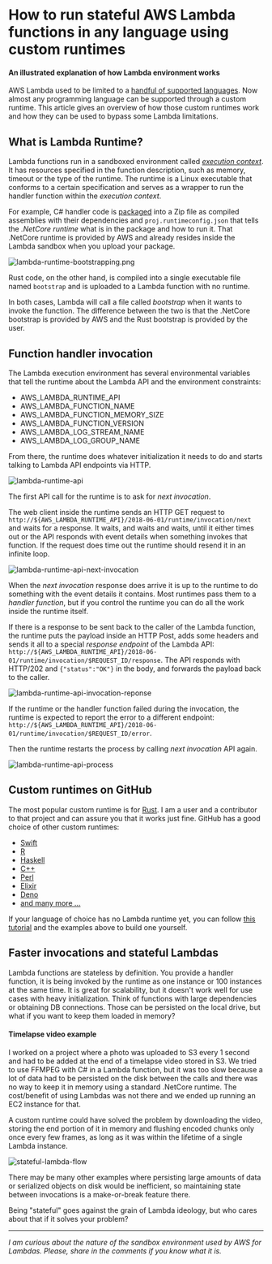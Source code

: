 # How to run stateful AWS Lambda functions in any language using custom runtimes
#### An illustrated explanation of how Lambda environment works

AWS Lambda used to be limited to a [handful of supported languages](https://docs.aws.amazon.com/lambda/latest/dg/lambda-runtimes.html). Now almost any programming language can be supported through a custom runtime. This article gives an overview of how those custom runtimes work and how they can be used to bypass some Lambda limitations.

## What is Lambda Runtime?

Lambda functions run in a sandboxed environment called [*execution context*](https://docs.aws.amazon.com/lambda/latest/dg/runtimes-context.html). It has resources specified in the function description, such as memory, timeout or the type of the runtime. The runtime is a Linux executable that conforms to a certain specification and serves as a wrapper to run the handler function within the *execution context*.

For example, C# handler code is [packaged](https://docs.aws.amazon.com/lambda/latest/dg/csharp-package.html) into a Zip file as compiled assemblies with their dependencies and `proj.runtimeconfig.json` that tells the *.NetCore runtime* what is in the package and how to run it. That .NetCore runtime is provided by AWS and already resides inside the Lambda sandbox when you upload your package.  

![lambda-runtime-bootstrapping.png](lambda-runtime-bootstrapping.png)

Rust code, on the other hand, is compiled into a single executable file named `bootstrap` and is uploaded to a Lambda function with no runtime.

In both cases, Lambda will call a file called *bootstrap* when it wants to invoke the function. The difference between the two is that the .NetCore bootstrap is provided by AWS and the Rust bootstrap is provided by the user.

## Function handler invocation

The Lambda execution environment has several environmental variables that tell the runtime about the Lambda API and the environment constraints:

* AWS_LAMBDA_RUNTIME_API
* AWS_LAMBDA_FUNCTION_NAME
* AWS_LAMBDA_FUNCTION_MEMORY_SIZE
* AWS_LAMBDA_FUNCTION_VERSION
* AWS_LAMBDA_LOG_STREAM_NAME
* AWS_LAMBDA_LOG_GROUP_NAME

From there, the runtime does whatever initialization it needs to do and starts talking to Lambda API endpoints via HTTP.

![lambda-runtime-api](lambda-runtime-api.png)

The first API call for the runtime is to ask for *next invocation*.

The web client inside the runtime sends an HTTP GET request to `http://${AWS_LAMBDA_RUNTIME_API}/2018-06-01/runtime/invocation/next` and waits for a response. It waits, and waits and waits, until it either times out or the API responds with event details when something invokes that function. If the request does time out the runtime should resend it in an infinite loop.

![lambda-runtime-api-next-invocation](lambda-runtime-api-next-invocation.png)

When the *next invocation* response does arrive it is up to the runtime to do something with the event details it contains. Most runtimes pass them to a *handler function*, but if you control the runtime you can do all the work inside the runtime itself.

If there is a response to be sent back to the caller of the Lambda function, the runtime puts the payload inside an HTTP Post, adds some headers and sends it all to a special *response endpoint* of the Lambda API: `http://${AWS_LAMBDA_RUNTIME_API}/2018-06-01/runtime/invocation/$REQUEST_ID/response`. The API responds with HTTP/202 and `{"status":"OK"}` in the body, and forwards the payload back to the caller.

![lambda-runtime-api-invocation-reponse](lambda-runtime-api-invocation-reponse.png)

If the runtime or the handler function failed during the invocation, the runtime is expected to report the error to a different endpoint: `http://${AWS_LAMBDA_RUNTIME_API}/2018-06-01/runtime/invocation/$REQUEST_ID/error`.

Then the runtime restarts the process by calling *next invocation* API again.

![lambda-runtime-api-process](lambda-runtime-api-process.png)

## Custom runtimes on GitHub

The most popular custom runtime is for [Rust](https://github.com/awslabs/aws-lambda-rust-runtime). I am a user and a contributor to that project and can assure you that it works just fine. GitHub has a good choice of other custom runtimes:

* [Swift](https://github.com/swift-server/swift-aws-lambda-runtime)
* [R](https://github.com/bakdata/aws-lambda-r-runtime)
* [Haskell](https://github.com/theam/aws-lambda-haskell-runtime)
* [C++](https://github.com/awslabs/aws-lambda-cpp)
* [Perl](https://github.com/rlauer6/perl-Amazon-Lambda-Runtime)
* [Elixir](https://github.com/aws-samples/aws-lambda-elixir-runtime)
* [Deno](https://github.com/hayd/deno-lambda)
* [and many more ...](https://github.com/search?p=2&q=lambda+runtime&type=Repositories)

If your language of choice has no Lambda runtime yet, you can follow [this tutorial](https://docs.aws.amazon.com/lambda/latest/dg/runtimes-walkthrough.html) and the examples above to build one yourself.

## Faster invocations and stateful Lambdas

Lambda functions are stateless by definition. You provide a handler function, it is being invoked by the runtime as one instance or 100 instances at the same time. It is great for scalability, but it doesn't work well for use cases with heavy initialization. Think of functions with large dependencies or obtaining DB connections. Those can be persisted on the local drive, but what if you want to keep them loaded in memory?

#### Timelapse video example

I worked on a project where a photo was uploaded to S3 every 1 second and had to be added at the end of a timelapse video stored in S3. We tried to use FFMPEG with C# in a Lambda function, but it was too slow because a lot of data had to be persisted on the disk between the calls and there was no way to keep it in memory using a standard .NetCore runtime. The cost/benefit of using Lambdas was not there and we ended up running an EC2 instance for that.

A custom runtime could have solved the problem by downloading the video, storing the end portion of it in memory and flushing encoded chunks only once every few frames, as long as it was within the lifetime of a single Lambda instance.

![stateful-lambda-flow](stateful-lambda-flow.png)

There may be many other examples where persisting large amounts of data or serialized objects on disk would be inefficient, so maintaining state between invocations is a make-or-break feature there.

Being "stateful" goes against the grain of Lambda ideology, but who cares about that if it solves your problem?

----
*I am curious about the nature of the sandbox environment used by AWS for Lambdas. Please, share in the comments if you know what it is.*